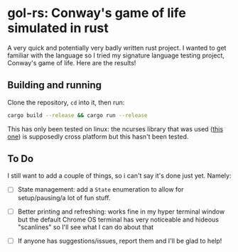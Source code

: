 # gol-rs: Conway's game of life simulated in rust

A very quick and potentially very badly written rust project. I wanted to get familiar with the language so I tried my signature language testing project, Conway's game of life. Here are the results!

## Building and running

Clone the repository, `cd` into it, then run: 

```bash
cargo build --release && cargo run --release
```

This has only been tested on linux: the ncurses library that was used ([this  one](https://github.com/ihalila/pancurses)) is supposedly cross platform but this hasn't been tested.

## To Do

I still want to add a couple of things, so i can't say it's done just yet. Namely: 

 - [ ] State management: add a `State` enumeration to allow for setup/pausing/a lot of fun stuff. 
 - [ ] Better printing and refreshing: works fine in my hyper terminal window but the default Chrome OS terminal has very noticeable and hideous "scanlines" so I'll see what I can do about that
 - [ ] If anyone has suggestions/issues, report them and I'll be glad to help!

